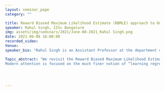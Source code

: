```yaml
---
layout: seminar_page
category: ""

title: Reward Biased Maximum Likelihood Estimate (RBMLE) approach to Online Machine Learning
speaker: Rahul Singh, IISc Bangalore
img: assets/img/seminars/2021/June-08-2021_Rahul Singh.png
date: 2021-06-08 16:00:00 
recorded_video:  
Venue: 
speaker_bio: "Rahul Singh is an Assistant Professor at the department of ECE IISc. Earlier, he has been a postdoctoral researcher at the Ohio State University and LIDS, MIT. He received B.Tech. in EE from the Indian Institute of Technology Kanpur in 2009, M.S. in EE from the University of Notre Dame in 2011, and Ph.D. in Computer Engineering from the Department of Electrical and Computer Engineering, Texas A&M University, College Station, in 2015. He has also worked in the industry as a Data Scientist at Encored Inc., and in the Machine Learning Group at Intel, Santa Clara. His research interests include stochastic control, machine learning, Markov decision processes and networks."

Topic_abstract: "We revisit the Reward Biased Maximum Likelihood Estimate (RBMLE) algorithm that was proposed in (Kumar and Becker, 1982) to solve the problem of adaptive control (Richard Bellman, 1961, Feldbaum, 1960). It solved the \"exploration vs. exploitation problem\” by employing a bias in favor of parameters with larger optimal rewards, thereby introducing the principle of optimism in the face of uncertainty.
Modern attention is focused on the much finer notion of “learning regret” (Lai and Robbins, 1985). We show that RBMLE has a regret of O(logT) over a time horizon of T steps, similar to state-of-the-art algorithms. Simulation studies show that RBMLE outperforms other algorithms such as UCRL2 and Thompson Sampling."




---
```


